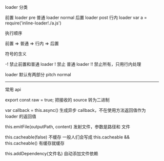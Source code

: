 loader 分类

前置 loader pre
普通 loader normal
后置 loader post
行内 loader  var a = require('inline-loader!./a.js')

执行顺序

前置 => 普通 => 行内 => 后置

符号的含义

-! 禁止前置和普通 loader
! 禁止 普通 loader
!! 禁止所有，只用行内处理


loader 默认有两部分 pitch normal

-----

常用 api

export const raw = true;  把接收的 source 转为二进制

var callback = this.async() 生成异步 callback，不在使用方法返回值作为 loader 的返回值

this.emitFile(outputPath, content)  发射文件，参数是路径和 文件

this.cacheable(false) 不缓存
    一般人们会写成 this.cacheable && this.cacheable() 有缓存就缓存

this.addDependency(文件名) 自动添加文件依赖

